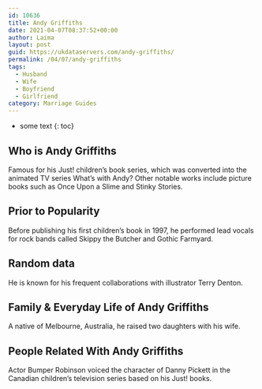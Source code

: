 ```yaml
---
id: 10636
title: Andy Griffiths
date: 2021-04-07T08:37:52+00:00
author: Laima
layout: post
guid: https://ukdataservers.com/andy-griffiths/
permalink: /04/07/andy-griffiths
tags:
  - Husband
  - Wife
  - Boyfriend
  - Girlfriend
category: Marriage Guides
---
```


* some text
{: toc}


## Who is Andy Griffiths
                  
                  
                  
Famous for his Just! children&#8217;s book series, which was converted into the animated TV series What&#8217;s with Andy? Other notable works include picture books such as Once Upon a Slime and Stinky Stories.
                  
              
            
              
            
                
                
                
## Prior to Popularity
                  
                  
                  
Before publishing his first children&#8217;s book in 1997, he performed lead vocals for rock bands called Skippy the Butcher and Gothic Farmyard.
                  
              
            
              
            
                
                
                
## Random data
                  
                  
                  
He is known for his frequent collaborations with illustrator Terry Denton.
                  
              
            
              
            
                
                
                
## Family & Everyday Life of Andy Griffiths
                  
                  
                  
A native of Melbourne, Australia, he raised two daughters with his wife.
                  
              
            
              
            
                
                
                
## People Related With Andy Griffiths
                  
                  
                  
Actor Bumper Robinson voiced the character of Danny Pickett in the Canadian children&#8217;s television series based on his Just! books.
                  
              
            
              
            
                
              
            
              
              
            
            
              
            
          
          
          